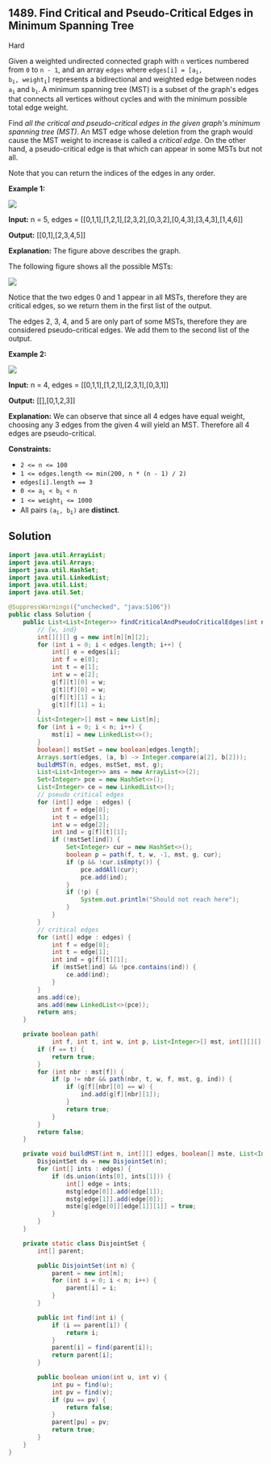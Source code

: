 ## 1489\. Find Critical and Pseudo-Critical Edges in Minimum Spanning Tree

Hard

Given a weighted undirected connected graph with `n` vertices numbered from `0` to `n - 1`, and an array `edges` where <code>edges[i] = [a<sub>i</sub>, b<sub>i</sub>, weight<sub>i</sub>]</code> represents a bidirectional and weighted edge between nodes <code>a<sub>i</sub></code> and <code>b<sub>i</sub></code>. A minimum spanning tree (MST) is a subset of the graph's edges that connects all vertices without cycles and with the minimum possible total edge weight.

Find _all the critical and pseudo-critical edges in the given graph's minimum spanning tree (MST)_. An MST edge whose deletion from the graph would cause the MST weight to increase is called a _critical edge_. On the other hand, a pseudo-critical edge is that which can appear in some MSTs but not all.

Note that you can return the indices of the edges in any order.

**Example 1:**

![](https://assets.leetcode.com/uploads/2020/06/04/ex1.png)

**Input:** n = 5, edges = [[0,1,1],[1,2,1],[2,3,2],[0,3,2],[0,4,3],[3,4,3],[1,4,6]]

**Output:** [[0,1],[2,3,4,5]]

**Explanation:** The figure above describes the graph.

The following figure shows all the possible MSTs:

![](https://assets.leetcode.com/uploads/2020/06/04/msts.png)

Notice that the two edges 0 and 1 appear in all MSTs, therefore they are critical edges, so we return them in the first list of the output.

The edges 2, 3, 4, and 5 are only part of some MSTs, therefore they are considered pseudo-critical edges. We add them to the second list of the output.

**Example 2:**

![](https://assets.leetcode.com/uploads/2020/06/04/ex2.png)

**Input:** n = 4, edges = [[0,1,1],[1,2,1],[2,3,1],[0,3,1]]

**Output:** [[],[0,1,2,3]]

**Explanation:** We can observe that since all 4 edges have equal weight, choosing any 3 edges from the given 4 will yield an MST. Therefore all 4 edges are pseudo-critical.

**Constraints:**

*   `2 <= n <= 100`
*   `1 <= edges.length <= min(200, n * (n - 1) / 2)`
*   `edges[i].length == 3`
*   <code>0 <= a<sub>i</sub> < b<sub>i</sub> < n</code>
*   <code>1 <= weight<sub>i</sub> <= 1000</code>
*   All pairs <code>(a<sub>i</sub>, b<sub>i</sub>)</code> are **distinct**.

## Solution

```java
import java.util.ArrayList;
import java.util.Arrays;
import java.util.HashSet;
import java.util.LinkedList;
import java.util.List;
import java.util.Set;

@SuppressWarnings({"unchecked", "java:S106"})
public class Solution {
    public List<List<Integer>> findCriticalAndPseudoCriticalEdges(int n, int[][] edges) {
        // {w, ind}
        int[][][] g = new int[n][n][2];
        for (int i = 0; i < edges.length; i++) {
            int[] e = edges[i];
            int f = e[0];
            int t = e[1];
            int w = e[2];
            g[f][t][0] = w;
            g[t][f][0] = w;
            g[f][t][1] = i;
            g[t][f][1] = i;
        }
        List<Integer>[] mst = new List[n];
        for (int i = 0; i < n; i++) {
            mst[i] = new LinkedList<>();
        }
        boolean[] mstSet = new boolean[edges.length];
        Arrays.sort(edges, (a, b) -> Integer.compare(a[2], b[2]));
        buildMST(n, edges, mstSet, mst, g);
        List<List<Integer>> ans = new ArrayList<>(2);
        Set<Integer> pce = new HashSet<>();
        List<Integer> ce = new LinkedList<>();
        // pseudo critical edges
        for (int[] edge : edges) {
            int f = edge[0];
            int t = edge[1];
            int w = edge[2];
            int ind = g[f][t][1];
            if (!mstSet[ind]) {
                Set<Integer> cur = new HashSet<>();
                boolean p = path(f, t, w, -1, mst, g, cur);
                if (p && !cur.isEmpty()) {
                    pce.addAll(cur);
                    pce.add(ind);
                }
                if (!p) {
                    System.out.println("Should not reach here");
                }
            }
        }
        // critical edges
        for (int[] edge : edges) {
            int f = edge[0];
            int t = edge[1];
            int ind = g[f][t][1];
            if (mstSet[ind] && !pce.contains(ind)) {
                ce.add(ind);
            }
        }
        ans.add(ce);
        ans.add(new LinkedList<>(pce));
        return ans;
    }

    private boolean path(
            int f, int t, int w, int p, List<Integer>[] mst, int[][][] g, Set<Integer> ind) {
        if (f == t) {
            return true;
        }
        for (int nbr : mst[f]) {
            if (p != nbr && path(nbr, t, w, f, mst, g, ind)) {
                if (g[f][nbr][0] == w) {
                    ind.add(g[f][nbr][1]);
                }
                return true;
            }
        }
        return false;
    }

    private void buildMST(int n, int[][] edges, boolean[] mste, List<Integer>[] mstg, int[][][] g) {
        DisjointSet ds = new DisjointSet(n);
        for (int[] ints : edges) {
            if (ds.union(ints[0], ints[1])) {
                int[] edge = ints;
                mstg[edge[0]].add(edge[1]);
                mstg[edge[1]].add(edge[0]);
                mste[g[edge[0]][edge[1]][1]] = true;
            }
        }
    }

    private static class DisjointSet {
        int[] parent;

        public DisjointSet(int n) {
            parent = new int[n];
            for (int i = 0; i < n; i++) {
                parent[i] = i;
            }
        }

        public int find(int i) {
            if (i == parent[i]) {
                return i;
            }
            parent[i] = find(parent[i]);
            return parent[i];
        }

        public boolean union(int u, int v) {
            int pu = find(u);
            int pv = find(v);
            if (pu == pv) {
                return false;
            }
            parent[pu] = pv;
            return true;
        }
    }
}
```